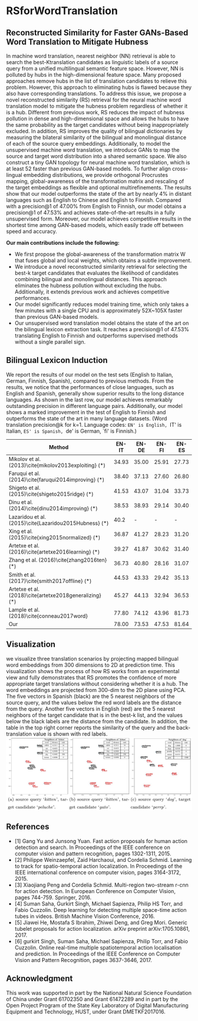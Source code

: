 # RSforWordTranslation
## Reconstructed Similarity for Faster GANs-Based Word Translation to Mitigate Hubness
In machine word translation, nearest neighbor (NN) retrieval is able to search the best-Ktranslation candidates as linguistic labels of a source query from a unified multilingual semantic feature space. However, NN is polluted by hubs in the high-dimensional feature space. Many proposed approaches remove hubs in the list of translation candidates to relieve this problem. However, this approach to eliminating hubs is flawed because they also have corresponding translations. To address this issue, we propose a novel reconstructed similarity (RS) retrieval for the neural machine word translation model to mitigate the hubness problem regardless of whether it is a hub. Different from previous work, RS reduces the impact of hubness pollution in dense and high-dimensional space and allows the hubs to have the same probability as the target candidates without being inappropriately excluded. In addition, RS improves the quality of bilingual dictionaries by measuring the bilateral similarity of the bilingual and monolingual distance of each of the source query embeddings. Additionally, to model the unsupervised machine word translation, we introduce GANs to map the source and target word distribution into a shared semantic space. We also construct a tiny GAN topology for neural machine word translation, which is at least 52 faster than previous GAN-based models. To further align cross-lingual embedding distributions, we provide orthogonal Procrustes mapping, global-awareness of the transformation matrix and rescaling of the target embeddings as flexible and optional multirefinements. The results show that our model outperforms the state of the art by nearly 4% in distant languages such as English to Chinese and English to Finnish. 
Compared with a precision@1 of 47.00% from English to Finnish, our model obtains a precision@1 of 47.53\% and achieves state-of-the-art results in a fully unsupervised form. Moreover, our model achieves competitive results in the shortest time among GAN-based models, which easily trade off between speed and accuracy. 

**Our main contributions include the following:**
- We first propose the global-awareness of the transformation matrix W that fuses global and local weights, which obtains a subtle improvement.
- We introduce a novel reconstructed similarity retrieval for selecting the best-k target candidates that evaluates the likelihood of candidates combining bilingual and monolingual distances. This approach eliminates the hubness pollution without excluding the hubs. Additionally, it extends previous work and achieves competitive performances.
- Our model significantly reduces model training time, which only takes a few minutes with a single CPU and is approximately 52X~105X faster than previous GAN-based models.		
- Our unsupervised word translation model obtains the state of the art on the bilingual lexicon extraction task. It reaches a precision@1 of 47.53%  translating English to Finnish and outperforms supervised methods without a single parallel sign.

## Bilingual Lexicon Induction
We report the results of our model on the test sets (English to Italian, German, Finnish, Spanish), compared to previous methods.
From the results, we notice that the performances of close languages, such as English and Spanish, generally show superior results to the long distance languages. As shown in the last row, our model achieves remarkably outstanding precision in different language pairs. Additionally, our model shows a marked improvement in the test of English to Finnish and outperforms the state of the art in many language datasets. (Word translation precision@k for k=1. Language codes: `EN' is English, `IT' is Italian, `ES' is Spanish, `de' is German, `fi' is Finnish.)

Method 	| EN-IT | EN-DE | EN-FI | EN-ES
-|-|-|-|-
Mikolov et al. (2013)\cite{mikolov2013exploiting} (*) | 34.93 | 35.00 | 25.91 | 27.73
Faruqui et al. (2014)\cite{faruqui2014improving} (*) | 38.40 | 37.13 | 27.60 | 26.80
Shigeto et al. (2015)\cite{shigeto2015ridge} (*) | 41.53 | 43.07 | 31.04 | 33.73
Dinu et al. (2014)\cite{dinu2014improving} (*) | 38.53 | 38.93 | 29.14 | 30.40
Lazaridou et al. (2015)\cite{Lazaridou2015Hubness} (*) | 40.2 | - | - | -
Xing et al. (2015)\cite{xing2015normalized} (*) | 36.87 | 41.27 | 28.23 | 31.20
Artetxe et al. (2016)\cite{artetxe2016learning} (*) | 39.27  | 41.87 | 30.62 |  31.40
Zhang et al. (2016)\cite{zhang2016ten} (*) | 36.73 | 40.80 | 28.16 | 31.07		
Smith et al. (2017)\cite{smith2017offline} (*) | 44.53 | 43.33 | 29.42 | 35.13
Artetxe et al. (2018)\cite{artetxe2018generalizing} (*) | 45.27 | 44.13 | 32.94 | 36.53
Lample et al. (2018)\cite{conneau2017word} | 77.80 | 74.12 |  43.96 | 81.73 
Our | 78.00 | 73.53 | 47.53 | 81.64 
 
## Visualization
we visualize three translation scenarios by projecting mapped bilingual word embeddings from 300 dimensions to 2D at prediction time. 
This visualization shows the process of how RS works from an experimental view and fully demonstrates that RS promotes the confidence of more appropriate target translations without considering whether it is a hub. The word embeddings are projected from 300-dim to the 2D plane using PCA. The five vectors in Spanish (black) are the 5 nearest neighbors of the source query, and the values below the red word labels are the distance from the query. Another five vectors in English (red) are the 5 nearest neighbors of the target candidate that is in the best-k list, and the values below the black labels are the distance from the candidate. In addition, the table in the top right corner reports the similarity of the query and the back-translation value is shown with red labels.
![](https://github.com/djzgroup/RSforWordTranslation/blob/master/visualizaition.jpg)

## References
- [1] Gang Yu and Junsong Yuan. Fast action proposals for human action detection and search. In Proceedings of the IEEE conference on computer vision and pattern recognition, pages 1302-1311, 2015.
- [2] Philippe Weinzaepfel, Zaid Harchaoui, and Cordelia Schmid. Learning to track for spatio-temporal action localization. In Proceedings of the IEEE international conference on computer vision, pages 3164-3172, 2015.
- [3] Xiaojiang Peng and Cordelia Schmid. Multi-region two-stream r-cnn for action detection. In European Conference on Computer Vision, pages 744-759. Springer, 2016.
- [4] Suman Saha, Gurkirt Singh, Michael Sapienza, Philip HS Torr, and Fabio Cuzzolin. Deep learning for detecting multiple space-time action tubes in videos. British Machine Vision Conference, 2016.
- [5] Jiawei He, Mostafa S Ibrahim, Zhiwei Deng, and Greg Mori. Generic tubelet proposals for action localization. arXiv preprint arXiv:1705.10861, 2017.
- [6] gurkirt Singh, Suman Saha, Michael Sapienza, Philip Torr, and Fabio Cuzzolin. Online real-time multiple spatiotemporal action localisation and prediction. In Proceedings of the IEEE Conference on Computer Vision and Pattern Recognition, pages 3637-3646, 2017.

## Acknowledgment
This work was supported in part by the National Natural Science Foundation of China under Grant 61702350 and Grant 61472289 and in part by the Open Project Program of the State Key Laboratory of Digital Manufacturing Equipment and Technology, HUST, under Grant DMETKF2017016.
